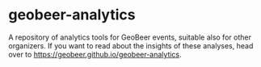 # geobeer-analytics

A repository of analytics tools for GeoBeer events, suitable also for other organizers. If you want to read about the insights of these analyses, head over to https://geobeer.github.io/geobeer-analytics.

